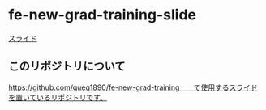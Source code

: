 # fe-new-grad-training-slide

[スライド](https://github.com/queq1890/fe-new-grad-training-slide)

## このリポジトリについて
https://github.com/queq1890/fe-new-grad-training　　で使用するスライドを置いているリポジトリです。
